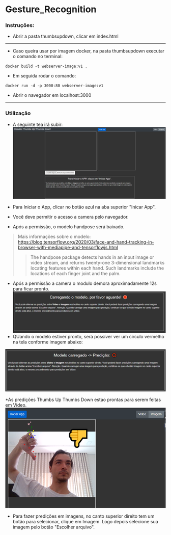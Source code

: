 # Gesture_Recognition  
  
### Instruções:  
* Abrir a pasta thumbsupdown, clicar em index.html  
--------------------
  
* Caso queira usar por imagem docker, na pasta thumbsupdown executar o comando no terminal:   
```
docker build -t webserver-image:v1 .  
```
* Em seguida rodar o comando:  
```
docker run -d -p 3000:80 webserver-image:v1
```  
* Abrir o navegador em localhost:3000  
--------------------  
### Utilização  

* A seguinte tea irá subir:  
![image info](./images/app.png)  
  
* Para Iniciar o App, clicar no botão azul na aba superior "Inicar App".   
* Você deve permitir o acesso a camera pelo navegador.  
* Após a permissão, o modelo handpose será baixado.  
> Mais informações sobre o modelo: https://blog.tensorflow.org/2020/03/face-and-hand-tracking-in-browser-with-mediapipe-and-tensorflowjs.html   
>> The handpose package detects hands in an input image or video stream, and returns twenty-one 3-dimensional landmarks locating features within each hand. Such landmarks include the locations of each finger joint and the palm.   
  
* Após a permissão a camera o modulo demora aproximadamente 12s para ficar pronto.   
![image info](./images/carregando.png)   
* QUando o modelo estiver pronto, será possíver ver um circulo vermelho na tela conforme imagem abaixo:  

![image info](./images/modelo.png)  
  
*As predições Thumbs Up Thumbs Down estao prontas para serem feitas em Video.  
![image info](./images/predicao.png)  
   
 * Para fazer predições em imagens, no canto superior direito tem um botão para selecionar, clique em Imagem. Logo depois selecione sua imagem pelo botão "Escolher arquivo".
